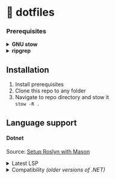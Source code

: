 # 💾 dotfiles

### Prerequisites
<details>
    <summary><b>GNU stow</b></summary>

*Debian/Ubuntu:* `sudo apt install stow`\
*Arch Linux:* `sudo pacman -S stow`\
*OSX:* `brew install stow`

</details>

<details>
    <summary><b>ripgrep</b></summary>

[Install guide](https://github.com/BurntSushi/ripgrep?tab=readme-ov-file#installation)

</details>

## Installation
1. Install prerequisites
2. Clone this repo to any folder
3. Navigate to repo directory and stow it\
`stow -R .`

## Language support

#### Dotnet
Source: [Setup Roslyn with Mason](https://github.com/seblyng/roslyn.nvim?tab=readme-ov-file#-installation)
<details>
    <summary>Latest LSP</summary>

Install `roslyn` using `:MasonInstall roslyn` or through the popup menu `:Mason`. 
</details>
<details>
  <summary>Compatibility <i>(older versions of .NET)</i></summary>
  
  1. Navigate to [this feed](https://dev.azure.com/azure-public/vside/_artifacts/feed/vs-impl), search for `Microsoft.CodeAnalysis.LanguageServer` and download the version matching your OS and architecture.
  2. Unzip the downloaded `.nupkg` and copy the contents of `<zip root>/content/LanguageServer/<yourArch>` inside:
     - **Linux**: `~/.local/share/nvim/roslyn`
     - **Windows**: `%LOCALAPPDATA%\nvim-data\roslyn`
       > **_TIP:_** You can also specify a custom path to the roslyn folder in the setup function.
  3. Check if it's working by running `dotnet Microsoft.CodeAnalysis.LanguageServer.dll --version` in the `roslyn` directory from **step 2**.

</details>
